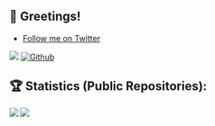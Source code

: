 ## 👋 Greetings!

- <a href="https://twitter.com/Squiddymabob?ref_src=twsrc%5Etfw" class="twitter-follow-button" data-show-count="false">Follow me on Twitter</a>

![](https://visitor-badge.laobi.icu/badge?page_id=Squiddymabob.Squiddymabob) [![Github](https://img.shields.io/github/followers/Squiddymabob?label=Followers&logo=Github)](https://github.com/Squiddymabob)

## :trophy: Statistics (Public Repositories):

<div>
<a href="https://readme-stats-cfgj2cxdy.vercel.app/api?username=Squiddymabob&count_private=true&show_icons=true&theme=tokyonight">
  <img  align="left" src="https://readme-stats-cfgj2cxdy.vercel.app/api?username=Squiddymabob&count_private=true&show_icons=true&theme=tokyonight" />
</a>
<a href="https://readme-stats-cfgj2cxdy.vercel.app/api/top-langs/?username=Squiddymabob&hide=php&theme=tokyonight">
  <img align="left" src="https://readme-stats-cfgj2cxdy.vercel.app/api/top-langs/?username=Squiddymabob&hide=php&theme=tokyonight" />
</a>
</div>

<!--
**Squiddymabob/Squiddymabob** is a ✨ _special_ ✨ repository because its `README.md` (this file) appears on your GitHub profile.

Here are some ideas to get you started:

- 🔭 I’m currently working on ...
- 🌱 I’m currently learning ...
- 👯 I’m looking to collaborate on ...
- 🤔 I’m looking for help with ...
- 💬 Ask me about ...
- 📫 How to reach me: ...
- 😄 Pronouns: ...
- ⚡ Fun fact: ...
-->
